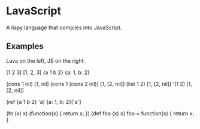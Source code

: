 # LavaScript

A lispy language that compiles into JavaScript.

## Examples

Lava on the left, JS on the right:

  [1 2 3]                    [1, 2, 3]
  {a 1 b 2}                  {a: 1, b: 2}

  (cons 1 nil)               [1, nil]
  (cons 1 (cons 2 nil))      [1, [2, nil]]
  (list 1 2)                 [1, [2, nil]]
  '(1 2)                     [1, [2, nil]]

  (ref {a 1 b 2} 'a)         {a: 1, b: 2}['a']

  (fn (x) x)                 (function(x) { return x; })
  (def foo (x) x)            foo = function(x) { return x; }


  


